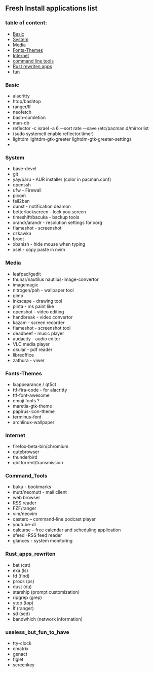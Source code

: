 ## Fresh Install applications list ##


### table of content: ###
* [Basic](#Basic)
* [System](#System)
* [Media](#Media)
* [Fonts-Themes](#Fonts-Themes)
* [Internet](#Internet)
* [command line tools](#Command_Tools)
* [Rust rewriten apps](#Rust_apps_rewriten)
* [fun](#useless_but_fun_to_have)


### Basic ###
* alacritty
* htop/bashtop
* ranger/lf
* neofetch
* bash-comletion
* man-db
* reflector -c israel -a 6 --sort rate --save /etc/pacman.d/mirrorlist
* (sudo systemctl enable reflector.timer)
* lightdm lightdm-gtk-greeter lightdm-gtk-greeter-settings
* 


### System ###
* base-devel
* git
* yay/paru - AUR installer (color in pacman.conf)
* openssh
* ufw - Firewall
* picom
* fail2ban
* dunst - notification deamon
* betterlockscreen - lock you screen
* timeshift/bacuka - backup tools
* xrandr/arandr - resolution settings for xorg
* flameshot - screenshot
* czkawka
* broot
* xbanish - hide mouse when typing
* xsel - copy paste in nvim


### Media ###
* leafpad/gedit
* thunar/nautilus nautilus-image-convertor
* imagemagic
* nitrogen/pah - wallpaper tool
* gimp
* inkscape - drawing tool
* pinta - ms paint like
* openshot - video editing
* handbreak - video convertor
* kazam - screen recorder
* flameshot - screenshot tool
* deadbeef - music player
* audacity - audio editor
* VLC media player
* okular - pdf reader
* libreoffice
* zathura - viwer


### Fonts-Themes ###
* lxappearance / qt5ct
* ttf-fira-code - for alacritty
* ttf-font-awesome
* emoji fonts ?
* maretia-gtk-theme
* papirus-icon-theme
* terminus-font
* archlinux-wallpaper


### Internet ###
* firefox-beta-bin/chromium
* qutebrowser
* thunderbird
* qbittorrent/transmission


### Command_Tools ###
* buku - bookmarks
* mutt/neomutt - mail client
* web browser
* RSS reader
* FZF/ranger
* vim/neovim
* castero – command-line podcast player
* youtube-dl
* calcurse – free calendar and scheduling application
* sfeed -RSS feed reader
* glances - system monitoring

### Rust_apps_rewriten ###
* bat (cat)
* exa (ls)
* fd (find)
* procs (ps)
* dust (du)
* starship (prompt customization)
* ripgrep (grep)
* ytop (top)
* lf (ranger)
* sd (sed)
* bandwhich (network information)

### useless_but_fun_to_have ###
* tty-clock
* cmatrix
* genact
* figlet
* screenkey
